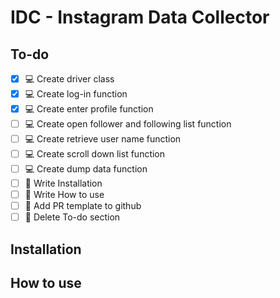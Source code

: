 # IDC - Instagram Data Collector

## To-do

- [X] :computer: Create driver class
- [X] :computer: Create log-in function
- [X] :computer: Create enter profile function
- [ ] :computer: Create open follower and following list function
- [ ] :computer: Create retrieve user name function
- [ ] :computer: Create scroll down list function
- [ ] :computer: Create dump data function
- [ ] :notebook_with_decorative_cover: Write Installation
- [ ] :notebook_with_decorative_cover: Write How to use
- [ ] :notebook_with_decorative_cover: Add PR template to github
- [ ] :notebook_with_decorative_cover: Delete To-do section

## Installation

## How to use
